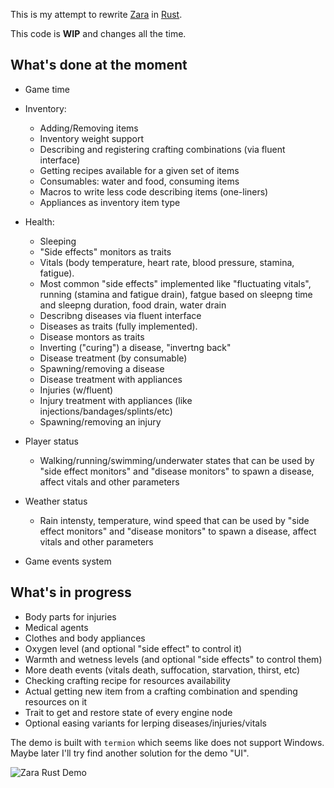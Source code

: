 This is my attempt to rewrite [Zara](https://github.com/vagrod/zara) in [Rust](https://www.rust-lang.org).

This code is **WIP** and changes all the time.

## What's done at the moment
- Game time

- Inventory:
  + Adding/Removing items
  + Inventory weight support
  + Describing and registering crafting combinations (via fluent interface)
  + Getting recipes available for a given set of items
  + Consumables: water and food, consuming items
  + Macros to write less code describing items (one-liners)
  + Appliances as inventory item type
  
- Health:
  + Sleeping
  + "Side effects" monitors as traits
  + Vitals (body temperature, heart rate, blood pressure, stamina, fatigue). 
  + Most common "side effects" implemented like "fluctuating vitals", running (stamina and fatigue drain), fatgue based on sleepng time and sleepng duration, food drain, water drain
  + Describng diseases via fluent interface
  + Diseases as traits (fully implemented). 
  + Disease montors as traits
  + Inverting ("curing") a disease, "invertng back"
  + Disease treatment (by consumable)
  + Spawning/removing a disease
  + Disease treatment with appliances
  + Injuries (w/fluent)
  + Injury treatment with appliances (like injections/bandages/splints/etc)
  + Spawning/removing an injury
 
- Player status
  + Walking/running/swimming/underwater states that can be used by "side effect monitors" and "disease monitors" to spawn a disease, affect vitals and other parameters

- Weather status
  + Rain intensty, temperature, wind speed that can be used by "side effect monitors" and "disease monitors" to spawn a disease, affect vitals and other parameters

- Game events system

## What's in progress
- Body parts for injuries
- Medical agents
- Clothes and body appliances
- Oxygen level (and optional "side effect" to control it)
- Warmth and wetness levels (and optional "side effects" to control them)
- More death events (vitals death, suffocation, starvation, thirst, etc)
- Checking crafting recipe for resources availability
- Actual getting new item from a crafting combination and spending resources on it
- Trait to get and restore state of every engine node
- Optional easing variants for lerping diseases/injuries/vitals

The demo is built with `termion` which seems like does not support Windows. Maybe later I'll try find another solution for the demo "UI".

![Zara Rust Demo](http://imw.su/zara_rust_001.png)
